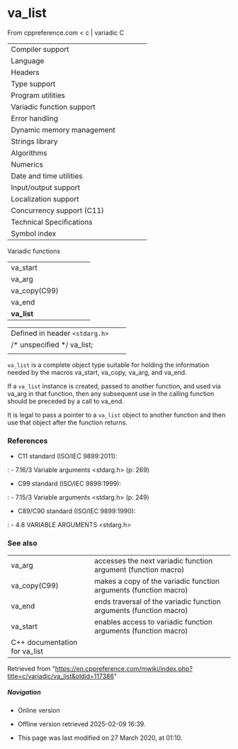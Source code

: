 # va_list

From cppreference.com
< c‎ | variadic
 C

|  |  |  |  |  |
| --- | --- | --- | --- | --- |
| Compiler support | | | | |
| Language | | | | |
| Headers | | | | |
| Type support | | | | |
| Program utilities | | | | |
| Variadic function support | | | | |
| Error handling | | | | |
| Dynamic memory management | | | | |
| Strings library | | | | |
| Algorithms | | | | |
| Numerics | | | | |
| Date and time utilities | | | | |
| Input/output support | | | | |
| Localization support | | | | |
| Concurrency support (C11) | | | | |
| Technical Specifications | | | | |
| Symbol index | | | | |

 Variadic functions

|  |  |  |  |  |
| --- | --- | --- | --- | --- |
| va_start | | | | |
| va_arg | | | | |
| va_copy(C99) | | | | |
| va_end | | | | |
| ****va_list**** | | | | |

|  |  |  |
| --- | --- | --- |
| Defined in header `<stdarg.h>` |  |  |
| /\* unspecified \*/ va_list; |  |  |
|  |  |  |

`va_list` is a complete object type suitable for holding the information needed by the macros va_start, va_copy, va_arg, and va_end.

If a `va_list` instance is created, passed to another function, and used via va_arg in that function, then any subsequent use in the calling function should be preceded by a call to va_end.

It is legal to pass a pointer to a `va_list` object to another function and then use that object after the function returns.

### References

- C11 standard (ISO/IEC 9899:2011):

:   - 7.16/3 Variable arguments <stdarg.h> (p: 269)

- C99 standard (ISO/IEC 9899:1999):

:   - 7.15/3 Variable arguments <stdarg.h> (p: 249)

- C89/C90 standard (ISO/IEC 9899:1990):

:   - 4.8 VARIABLE ARGUMENTS <stdarg.h>

### See also

|  |  |
| --- | --- |
| va_arg | accesses the next variadic function argument   (function macro) |
| va_copy(C99) | makes a copy of the variadic function arguments   (function macro) |
| va_end | ends traversal of the variadic function arguments   (function macro) |
| va_start | enables access to variadic function arguments   (function macro) |
| C++ documentation for va_list | |

Retrieved from "<https://en.cppreference.com/mwiki/index.php?title=c/variadic/va_list&oldid=117386>"

##### Navigation

- Online version
- Offline version retrieved 2025-02-09 16:39.

- This page was last modified on 27 March 2020, at 01:10.